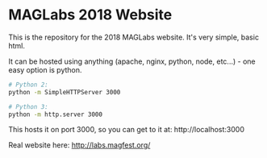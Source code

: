 # MAGLabs 2018 Website

This is the repository for the 2018 MAGLabs website. It's very simple, basic html. 

It can be hosted using anything (apache, nginx, python, node, etc...) - one easy option is python. 

```bash
# Python 2:
python -m SimpleHTTPServer 3000

# Python 3:
python -m http.server 3000
```

This hosts it on port 3000, so you can get to it at: http://localhost:3000

Real website here: http://labs.magfest.org/